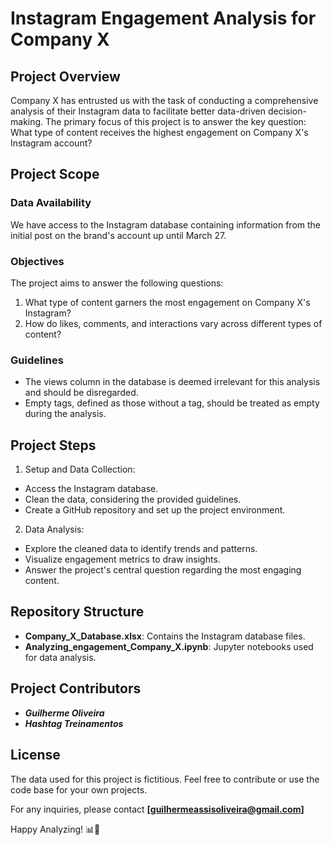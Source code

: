 
# Instagram Engagement Analysis for Company X

## Project Overview
Company X has entrusted us with the task of conducting a comprehensive analysis of their Instagram data to facilitate better data-driven decision-making. The primary focus of this project is to answer the key question: What type of content receives the highest engagement on Company X's Instagram account?

## Project Scope

### Data Availability

We have access to the Instagram database containing information from the initial post on the brand's account up until March 27.

### Objectives

The project aims to answer the following questions:

1. What type of content garners the most engagement on Company X's Instagram?
2. How do likes, comments, and interactions vary across different types of content?

### Guidelines

- The views column in the database is deemed irrelevant for this analysis and should be disregarded.
- Empty tags, defined as those without a tag, should be treated as empty during the analysis.

## Project Steps

1. Setup and Data Collection:
- Access the Instagram database.
- Clean the data, considering the provided guidelines.
- Create a GitHub repository and set up the project environment.
2. Data Analysis:
- Explore the cleaned data to identify trends and patterns.
- Visualize engagement metrics to draw insights.
- Answer the project's central question regarding the most engaging content.

## Repository Structure

- **Company_X_Database.xlsx**: Contains the Instagram database files.
- **Analyzing_engagement_Company_X.ipynb**: Jupyter notebooks used for data analysis.

## Project Contributors
- ***Guilherme Oliveira***
- ***Hashtag Treinamentos***

## License

The data used for this project is fictitious. 
Feel free to contribute or use the code base for your own projects.

For any inquiries, please contact **[guilhermeassisoliveira@gmail.com]**

Happy Analyzing! 📊🚀
